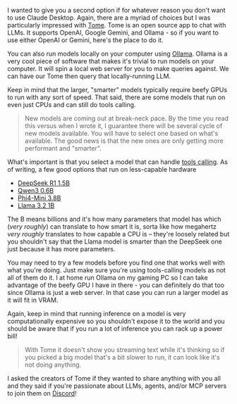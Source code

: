 I wanted to give you a second option if for whatever reason you don't want to use Claude Desktop. Again, there are a myriad of choices but I was particularly impressed with [Tome][tome]. Tome is an open source app to chat with LLMs. It supports OpenAI, Google Gemini, and Ollama - so if you want to use either OpenAI or Gemini, here's the place to do it.

You can also run models locally on your computer using [Ollama][ollama]. Ollama is a very cool piece of software that makes it's trivial to run models on your computer. It will spin a local web server for you to make queries against. We can have our Tome then query that locally-running LLM.

Keep in mind that the larger, "smarter" models typically require beefy GPUs to run with any sort of speed. That said, there are some models that run on even just CPUs and can still do tools calling.

> New models are coming out at break-neck pace. By the time you read this versus when I wrote it, I guarantee there will be several cycle of new models available. You will have to select one based on what's available. The good news is that the new ones are only getting more performant and "smarter".

What's important is that you select a model that can handle [tools calling][tools]. As of writing, a few good options that run on less-capable hardware

- [DeepSeek R1 1.5B][r1]
- [Qwen3 0.6B][qwen]
- [Phi4-Mini 3.8B][phi]
- [Llama 3.2 1B][llama]

The B means billions and it's how many parameters that model has which (_very roughly_) can translate to how smart it is, sorta like how megahertz _very roughly_ translates to how capable a CPU is – they're loosely related but you shouldn't say that the Llama model is smarter than the DeepSeek one just because it has more parameters.

You may need to try a few models before you find one that works well with what you're doing. Just make sure you're using tools-calling models as not all of them do it. I at home run Ollama on my gaming PC so I can take advantage of the beefy GPU I have in there - you can definitely do that too since Ollama is just a web server. In that case you can run a larger model as it will fit in VRAM.

Again, keep in mind that running inference on a model is very computationally expensive so you shouldn't expose it to the world and you should be aware that if you run a lot of inference you can rack up a power bill!

> With Tome it doesn't show you streaming text while it's thinking so if you picked a big model that's a bit slower to run, it can look like it's not doing anything.

I asked the creators of Tome if they wanted to share anything with you all and they said if you're passionate about LLMs, agents, and/or MCP servers to join them on [Discord][discord]!

[tome]: https://gettome.app
[discord]: https://discord.com/invite/9CH6us29YA
[ollama]: https://ollama.com/
[tools]: https://ollama.com/search?c=tools
[qwen]: https://ollama.com/library/qwen3
[r1]: https://ollama.com/library/deepseek-r1
[phi]: https://ollama.com/library/phi4-mini
[llama]: https://ollama.com/library/llama3.2
